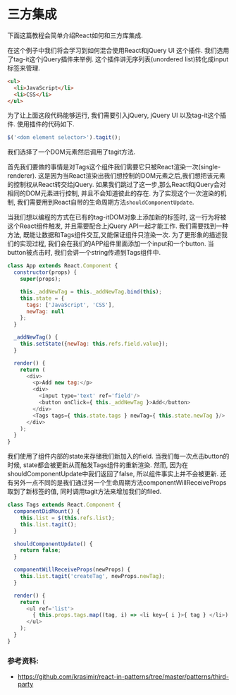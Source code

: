 # 三方集成
下面这篇教程会简单介绍React如何和三方库集成.

在这个例子中我们将会学习到如何混合使用React和jQuery UI 这个插件.
我们选用了tag-it这个jQuery插件来举例. 这个插件讲无序列表(unordered list)转化成input标签来管理.
```html
<ul>
  <li>JavaScript</li>
  <li>CSS</li>
</ul>
```
为了让上面这段代码能够运行, 我们需要引入jQuery, jQuery UI 以及tag-it这个插件. 使用插件的代码如下.
```javascript
$('<dom element selector>').tagit();
```
我们选择了一个DOM元素然后调用了tagit方法.

首先我们要做的事情是对Tags这个组件我们需要它只被React渲染一次(single-renderer).
这是因为当React渲染出我们想控制的DOM元素之后,我们想把该元素的控制权从React转交给jQuery.
如果我们跳过了这一步,那么React和jQuery会对相同的DOM元素进行控制, 并且不会知道彼此的存在. 为了实现这个一次渲染的机制, 我们需要用到React自带的生命周期方法`shouldComponentUpdate`.

当我们想以编程的方式在已有的tag-itDOM对象上添加新的标签时, 这一行为将被这个React组件触发, 并且需要配合上jQuery API一起才能工作. 我们需要找到一种方法, 既能让数据和Tags组件交互,又能保证组件只渲染一次. 为了更形象的描述我们的实现过程, 我们会在我们的APP组件里面添加一个input和一个button. 当button被点击时, 我们会讲一个string传递到Tags组件中.

```javascript
class App extends React.Component {
  constructor(props) {
    super(props);

    this._addNewTag = this._addNewTag.bind(this);
    this.state = {
      tags: ['JavaScript', 'CSS'],
      newTag: null
    };
  }

  _addNewTag() {
    this.setState({newTag: this.refs.field.value});
  }

  render() {
    return (
      <div>
        <p>Add new tag:</p>
        <div>
          <input type='text' ref='field'/>
          <button onClick={ this._addNewTag }>Add</button>
        </div>
        <Tags tags={ this.state.tags } newTag={ this.state.newTag }/>
      </div>
    );
  }
}
```
我们使用了组件内部的state来存储我们新加入的field. 当我们每一次点击button的时候, state都会被更新从而触发Tags组件的重新渲染.
然而, 因为在shouldComponentUpdate中我们返回了false, 所以组件事实上并不会被更新.
还有另外一点不同的是我们通过另一个生命周期方法componentWillReceiveProps取到了新标签的值, 同时调用tagit方法来增加我们的filed.
```javascript
class Tags extends React.Component {
  componentDidMount() {
    this.list = $(this.refs.list);
    this.list.tagit();
  }

  shouldComponentUpdate() {
    return false;
  }

  componentWillReceiveProps(newProps) {
    this.list.tagit('createTag', newProps.newTag);
  }

  render() {
    return (
      <ul ref='list'>
        { this.props.tags.map((tag, i) => <li key={ i }>{ tag } </li>) }
      </ul>
    );
  }
}
```
### 参考资料:
  - https://github.com/krasimir/react-in-patterns/tree/master/patterns/third-party
